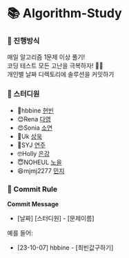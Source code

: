 # 📚 Algorithm-Study

### 🥇 진행방식
매일 알고리즘 1문제 이상 풀기! 
<br>
코딩 테스트 모든 고난을 극복하자! 👊🏻
<br>
개인별 날짜 디렉토리에 솔루션을 커밋하기

### 🙋 스터디원
- 🥰hbbine [현빈](https://github.com/hbbine)
- 😊Rena [다영](https://github.com/rena0dayoungKang)
- 😍Sonia [소연](https://github.com/Parksonia)
- 🤩Uk [상욱](https://github.com/WSU9874)
- 🤗SYJ [연주](https://github.com/dev4syj)
- 🤓Holly [은강](https://github.com/disneydreamworker)
- 😇NOHEUL [노을](https://github.com/noheul1030)
- 😆mjmj2277 [민지](https://github.com/mjmj2277)
  
### 📌 Commit Rule
**Commit Message**
- [날짜] [스터디원] - [문제이름]

예를 들어: 
- [23-10-07] hbbine - [최빈값구하기]
  
